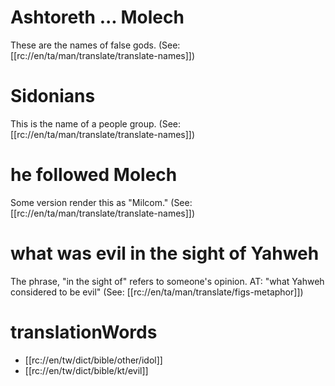 # Ashtoreth ... Molech

These are the names of false gods. (See: [[rc://en/ta/man/translate/translate-names]])

# Sidonians

This is the name of a people group. (See: [[rc://en/ta/man/translate/translate-names]])

# he followed Molech

Some version render this as "Milcom." (See: [[rc://en/ta/man/translate/translate-names]])

# what was evil in the sight of Yahweh

The phrase, "in the sight of" refers to someone's opinion. AT: "what Yahweh considered to be evil" (See: [[rc://en/ta/man/translate/figs-metaphor]])

# translationWords

* [[rc://en/tw/dict/bible/other/idol]]
* [[rc://en/tw/dict/bible/kt/evil]]